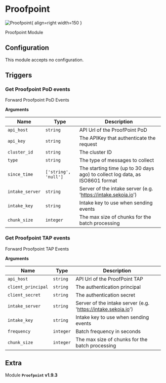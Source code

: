 # Proofpoint

![Proofpoint](/assets/playbooks/library/proofpoint.png){ align=right width=150 }

Proofpoint Module

## Configuration

This module accepts no configuration.

## Triggers

### Get Proofpoint PoD events

Forward Proofpoint PoD Events

**Arguments**

| Name      |  Type   |  Description  |
| --------- | ------- | --------------------------- |
| `api_host` | `string` | API Url of the ProofPoint PoD |
| `api_key` | `string` | The APIKey that authenticate the request |
| `cluster_id` | `string` | The cluster ID |
| `type` | `string` | The type of messages to collect |
| `since_time` | `['string', 'null']` | The starting time (up to 30 days ago) to collect log data, as ISO8601 format |
| `intake_server` | `string` | Server of the intake server (e.g. 'https://intake.sekoia.io') |
| `intake_key` | `string` | Intake key to use when sending events |
| `chunk_size` | `integer` | The max size of chunks for the batch processing |


### Get Proofpoint TAP events

Forward Proofpoint TAP Events

**Arguments**

| Name      |  Type   |  Description  |
| --------- | ------- | --------------------------- |
| `api_host` | `string` | API Url of the ProofPoint TAP |
| `client_principal` | `string` | The authentication principal |
| `client_secret` | `string` | The authentication secret |
| `intake_server` | `string` | Server of the intake server (e.g. 'https://intake.sekoia.io') |
| `intake_key` | `string` | Intake key to use when sending events |
| `frequency` | `integer` | Batch frequency in seconds |
| `chunk_size` | `integer` | The max size of chunks for the batch processing |


## Extra

Module **`Proofpoint` v1.9.3**